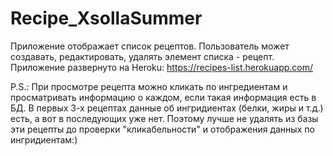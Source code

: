 # Recipe_XsollaSummer
Приложение отображает список рецептов. Пользователь может создавать, редактировать, удалять элемент списка - рецепт. 
Приложение развернуто на Heroku: https://recipes-list.herokuapp.com/

P.S.: При просмотре рецепта можно кликать по ингредиентам и просматривать информацию о каждом, если такая информация есть в БД. В первых 3-х рецептах данные об ингридиентах (белки, жиры и т.д.) есть, а вот в последующих уже нет. Поэтому лучше не удалять из базы эти рецепты до проверки "кликабельности" и отображения данных по ингридиентам:)


